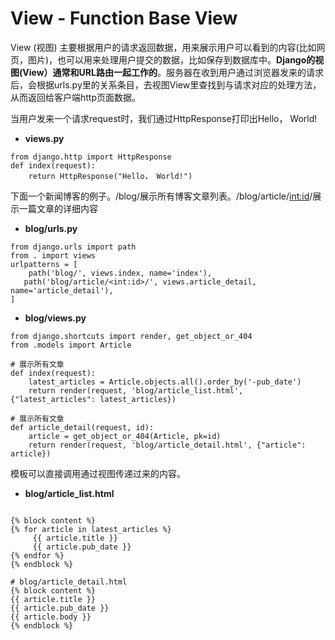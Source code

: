 # View - Function Base View

View (视图) 主要根据用户的请求返回数据，用来展示用户可以看到的内容(比如网页，图片)，也可以用来处理用户提交的数据，比如保存到数据库中。**Django的视图(View）通常和URL路由一起工作的**。服务器在收到用户通过浏览器发来的请求后，会根据urls.py里的关系条目，去视图View里查找到与请求对应的处理方法，从而返回给客户端http页面数据。

当用户发来一个请求request时，我们通过HttpResponse打印出Hello， World!

- **views.py**
```
from django.http import HttpResponse
def index(request):
    return HttpResponse("Hello， World!")
```

下面一个新闻博客的例子。/blog/展示所有博客文章列表。/blog/article/<int:id>/展示一篇文章的详细内容

- **blog/urls.py**

```
from django.urls import path
from . import views
urlpatterns = [
    path('blog/', views.index, name='index'),
   path('blog/article/<int:id>/', views.article_detail, name='article_detail'),
]
```

-  **blog/views.py**

```
from django.shortcuts import render, get_object_or_404
from .models import Article

# 展示所有文章
def index(request):
    latest_articles = Article.objects.all().order_by('-pub_date')
    return render(request, 'blog/article_list.html', {"latest_articles": latest_articles})

# 展示所有文章
def article_detail(request, id):
    article = get_object_or_404(Article, pk=id)
    return render(request, 'blog/article_detail.html', {"article": article})

```

模板可以直接调用通过视图传递过来的内容。

- **blog/article_list.html**

```

{% block content %}
{% for article in latest_articles %}
     {{ article.title }}
     {{ article.pub_date }}
{% endfor %}
{% endblock %}

# blog/article_detail.html
{% block content %}
{{ article.title }}
{{ article.pub_date }}
{{ article.body }}
{% endblock %}

```
